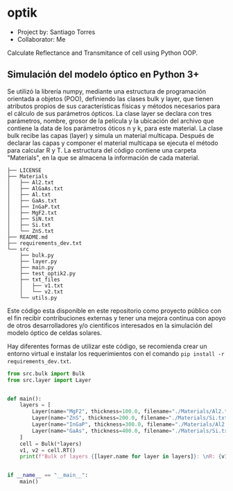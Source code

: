 # optik
* Project by: Santiago Torres 
* Collaborator: Me

Calculate Reflectance and Transmitance of cell using Python OOP.

## Simulación del modelo óptico en Python 3+

Se utilizó la librería numpy, mediante una estructura de programación orientada a objetos (POO), definiendo las clases bulk y layer, que tienen atributos propios de sus características físicas y métodos necesarios para el cálculo de sus parámetros ópticos. La clase layer se declara con tres parámetros, nombre, grosor de la película y la ubicación del archivo que contiene la data de los parámetros óticos n y k, para este material. La clase bulk recibe las capas (layer) y simula un material multicapa. Después de declarar las capas y componer el material multicapa se ejecuta el método para calcular R y T.
La estructura del código contiene una carpeta "Materials", en la que se almacena la información de cada material.
```console
├── LICENSE
├── Materials
│   ├── Al2.txt
│   ├── AlGaAs.txt
│   ├── Al.txt
│   ├── GaAs.txt
│   ├── InGaP.txt
│   ├── MgF2.txt
│   ├── SiN.txt
│   ├── Si.txt
│   └── ZnS.txt
├── README.md
├── requirements_dev.txt
└── src
    ├── bulk.py
    ├── layer.py
    ├── main.py
    ├── test_optik2.py
    ├── txt_files
    │   ├── v1.txt
    │   └── v2.txt
    └── utils.py
```
Este código esta disponible en este repositorio como proyecto público con el fin recibir contribuciones externas y tener una mejora continua con apoyo de otros desarrolladores y/o cientificos interesados en la simulación del modelo óptico de celdas solares.

Hay diferentes formas de utilizar este código, se recomienda crear un entorno virtual e instalar los requerimientos con el comando `pip install -r requirements_dev.txt`.

```python
from src.bulk import Bulk
from src.layer import Layer


def main():
    layers = [
        Layer(name="MgF2", thickness=100.0, filename="./Materials/Al2.txt"),
        Layer(name="ZnS", thickness=200.0, filename="./Materials/Si.txt"),
        Layer(name="InGaP", thickness=300.0, filename="./Materials/Al2.txt"),
        Layer(name="GaAs", thickness=400.0, filename="./Materials/Si.txt"),
    ]
    cell = Bulk(*layers)
    v1, v2 = cell.RT()
    print(f"Bulk of layers {[layer.name for layer in layers]}: \nR: {v1}\nT: {v2}")


if __name__ == "__main__":
    main()
```
